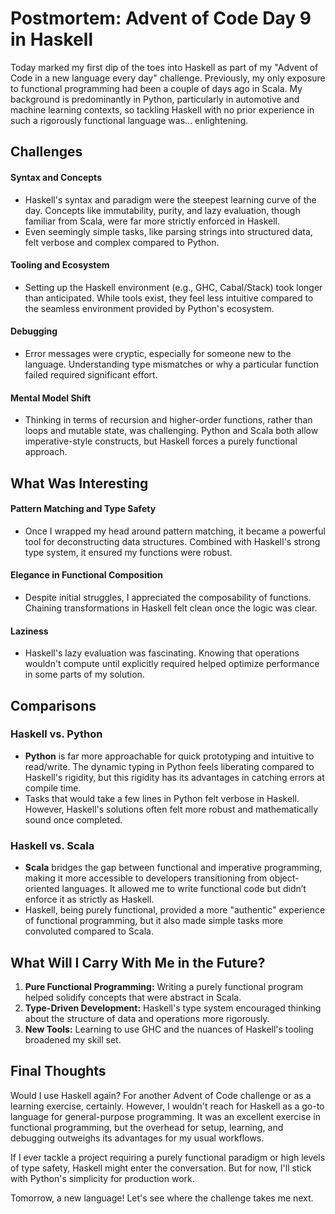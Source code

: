 # Postmortem: Advent of Code Day 9 in Haskell
Today marked my first dip of the toes into Haskell as part of my "Advent of Code in a new language every day" challenge.
Previously, my only exposure to functional programming had been a couple of days ago in Scala. My background is
predominantly in Python, particularly in automotive and machine learning contexts, so tackling Haskell with no prior
experience in such a rigorously functional language was... enlightening.

## Challenges
#### Syntax and Concepts
* Haskell's syntax and paradigm were the steepest learning curve of the day. Concepts like immutability, purity, and
  lazy evaluation, though familiar from Scala, were far more strictly enforced in Haskell.
* Even seemingly simple tasks, like parsing strings into structured data, felt verbose and complex compared to Python.

#### Tooling and Ecosystem
* Setting up the Haskell environment (e.g., GHC, Cabal/Stack) took longer than anticipated. While tools exist, they
  feel less intuitive compared to the seamless environment provided by Python's ecosystem.

#### Debugging
* Error messages were cryptic, especially for someone new to the language. Understanding type mismatches or why a
  particular function failed required significant effort.
#### Mental Model Shift
* Thinking in terms of recursion and higher-order functions, rather than loops and mutable state, was challenging.
  Python and Scala both allow imperative-style constructs, but Haskell forces a purely functional approach.

## What Was Interesting
#### Pattern Matching and Type Safety
* Once I wrapped my head around pattern matching, it became a powerful tool for deconstructing data structures.
  Combined with Haskell's strong type system, it ensured my functions were robust.

#### Elegance in Functional Composition
* Despite initial struggles, I appreciated the composability of functions. Chaining transformations in Haskell felt
  clean once the logic was clear.

#### Laziness
* Haskell's lazy evaluation was fascinating. Knowing that operations wouldn't compute until explicitly required helped
  optimize performance in some parts of my solution.

## Comparisons
### Haskell vs. Python
* **Python** is far more approachable for quick prototyping and intuitive to read/write. The dynamic typing in Python
  feels liberating compared to Haskell's rigidity, but this rigidity has its advantages in catching errors at compile
  time.
* Tasks that would take a few lines in Python felt verbose in Haskell. However, Haskell's solutions often felt more
  robust and mathematically sound once completed.

### Haskell vs. Scala
* **Scala** bridges the gap between functional and imperative programming, making it more accessible to developers
  transitioning from object-oriented languages. It allowed me to write functional code but didn’t enforce it as
  strictly as Haskell.
* Haskell, being purely functional, provided a more "authentic" experience of functional programming, but it also made
  simple tasks more convoluted compared to Scala.

## What Will I Carry With Me in the Future?
1. **Pure Functional Programming:** Writing a purely functional program helped solidify concepts that were abstract in
   Scala.
2. **Type-Driven Development:** Haskell's type system encouraged thinking about the structure of data and operations
   more rigorously.
3. **New Tools:** Learning to use GHC and the nuances of Haskell's tooling broadened my skill set.

## Final Thoughts
Would I use Haskell again? For another Advent of Code challenge or as a learning exercise, certainly. However, I
wouldn't reach for Haskell as a go-to language for general-purpose programming. It was an excellent exercise in
functional programming, but the overhead for setup, learning, and debugging outweighs its advantages for my usual
workflows.

If I ever tackle a project requiring a purely functional paradigm or high levels of type safety, Haskell might enter
the conversation. But for now, I'll stick with Python's simplicity for production work.

Tomorrow, a new language! Let's see where the challenge takes me next.
